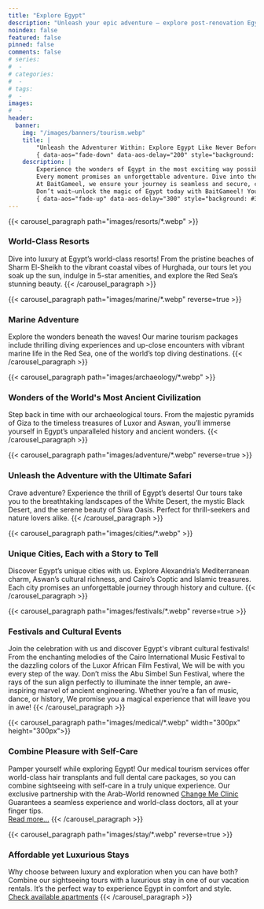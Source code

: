 ```yaml
---
title: "Explore Egypt"
description: "Unleash your epic adventure – explore post-renovation Egypt with unforgettable tours you’ll brag about forever!"
noindex: false
featured: false
pinned: false
comments: false
# series:
#  - 
# categories:
#  - 
# tags:
#  - 
images:
#  - 
header:
  banner:
    img: "/images/banners/tourism.webp"
    title: |
        "Unleash the Adventurer Within: Explore Egypt Like Never Before!"
        { data-aos="fade-down" data-aos-delay="200" style="background: #33185ccc; padding: 1rem" }
    description: |
        Experience the wonders of Egypt in the most exciting way possible! From world-class resorts to thrilling desert safaris, Whether you're chasing excitement, seeking tranquility, or indulging in cultural festivals and events, Egypt has it all.
        Every moment promises an unforgettable adventure. Dive into the depths of the Red Sea, uncover ancient archaeological treasures, and wander through the vibrant streets of Alexandria, Aswan, and Cairo.
        At BaitGameel, we ensure your journey is seamless and secure, combining luxury accommodations, personalized tours, and even self-care through our medical tourism packages.
        Don’t wait—unlock the magic of Egypt today with BaitGameel! Your adventure starts here.
        { data-aos="fade-up" data-aos-delay="300" style="background: #33185ccc; padding: 1rem" }
---
```

{{< carousel_paragraph path="images/resorts/*.webp" >}}
<h3 class="mb-1">World-Class Resorts</h3>
Dive into luxury at Egypt’s world-class resorts! From the pristine beaches of Sharm El-Sheikh to the vibrant coastal vibes of Hurghada, our tours let you soak up the sun, indulge in 5-star amenities, and explore the Red Sea’s stunning beauty.
{{< /carousel_paragraph >}}

{{< carousel_paragraph path="images/marine/*.webp" reverse=true >}}
<h3 class="mb-1">Marine Adventure</h3>
Explore the wonders beneath the waves! Our marine tourism packages include thrilling diving experiences and up-close encounters with vibrant marine life in the Red Sea, one of the world’s top diving destinations.
{{< /carousel_paragraph >}}

{{< carousel_paragraph path="images/archaeology/*.webp" >}}
<h3 class="mb-1">Wonders of the World's Most Ancient Civilization</h3>
Step back in time with our archaeological tours. From the majestic pyramids of Giza to the timeless treasures of Luxor and Aswan, you’ll immerse yourself in Egypt’s unparalleled history and ancient wonders.
{{< /carousel_paragraph >}}

{{< carousel_paragraph path="images/adventure/*.webp" reverse=true >}}
<h3 class="mb-1">Unleash the Adventure with the Ultimate Safari</h3>
Crave adventure? Experience the thrill of Egypt’s deserts! Our tours take you to the breathtaking landscapes of the White Desert, the mystic Black Desert, and the serene beauty of Siwa Oasis. Perfect for thrill-seekers and nature lovers alike.
{{< /carousel_paragraph >}}

{{< carousel_paragraph path="images/cities/*.webp" >}}
<h3 class="mb-1">Unique Cities, Each with a Story to Tell</h3>
Discover Egypt’s unique cities with us. Explore Alexandria’s Mediterranean charm, Aswan’s cultural richness, and Cairo’s Coptic and Islamic treasures. Each city promises an unforgettable journey through history and culture.
{{< /carousel_paragraph >}}

{{< carousel_paragraph path="images/festivals/*.webp" reverse=true >}}
<h3 class="mb-1">Festivals and Cultural Events</h3>
Join the celebration with us and discover Egypt's vibrant cultural festivals! From the enchanting melodies of the Cairo International Music Festival to the dazzling colors of the Luxor African Film Festival, We will be with you every step of the way. Don’t miss the Abu Simbel Sun Festival, where the rays of the sun align perfectly to illuminate the inner temple, an awe-inspiring marvel of ancient engineering.
Whether you’re a fan of music, dance, or history, We promise you a magical experience that will leave you in awe!
{{< /carousel_paragraph >}}

{{< carousel_paragraph path="images/medical/*.webp" width="300px" height="300px">}}
<h3 class="mb-1">Combine Pleasure with Self-Care</h3>
Pamper yourself while exploring Egypt! Our medical tourism services offer world-class hair transplants and full dental care packages, so you can combine sightseeing with self-care in a truly unique experience.
Our exclusive partnership with the Arab-World renowned <a href="https://www.changemeclinic.net/" target="_blank">Change Me Clinic</a> Guarantees a seamless experience and world-class doctors, all at your finger tips. <br/>
<a class="btn btn-sm btn-outline-primary mt-2" href="/medical">Read more...</a>
{{< /carousel_paragraph >}}

{{< carousel_paragraph path="images/stay/*.webp" reverse=true >}}
<h3 class="mb-1">Affordable yet Luxurious Stays</h3>
Why choose between luxury and exploration when you can have both? Combine our sightseeing tours with a luxurious stay in one of our vacation rentals. It’s the perfect way to experience Egypt in comfort and style. <br/>
<a class="btn btn-sm btn-outline-primary mt-2" href="/booking" target="_blank">Check available apartments</a>
{{< /carousel_paragraph >}}

